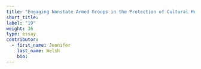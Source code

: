 ```yaml
---
title: "Engaging Nonstate Armed Groups in the Protection of Cultural Heritage"
short_title:
label: "19"
weight: 36
type: essay
contributor:
  - first_name: Jennifer
    last_name: Welsh
    bio:
---
```

